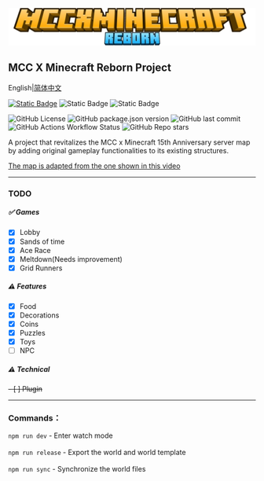 ![logo](./logo.png)

## MCC X Minecraft Reborn Project

English|[简体中文](./README_zh_CN.md)<br>

[![Static Badge](https://img.shields.io/badge/%F0%9F%90%A7QQGroup-1033951707-blue)](https://qm.qq.com/cgi-bin/qm/qr?k=vWmVkBzOa0wWf3v4qM2w6QRpUpwISav7&jump_from=webapi&authKey=RwLokS870zDhmsaAHdL24ieZFmU7rx8W/gHs0n7la246/yRiMcgPzFUhGvDFa/l1)
![Static Badge](https://img.shields.io/badge/minecraft-1.21.94-purple)
![Static Badge](https://img.shields.io/badge/API-2.1.0--beta-purple)

![GitHub License](https://img.shields.io/github/license/Howie114514/MCCxMinecraftReborn)
![GitHub package.json version](https://img.shields.io/github/package-json/v/Howie114514/MCCxMinecraftReborn)
![GitHub last commit](https://img.shields.io/github/last-commit/Howie114514/MCCxMinecraftReborn)
![GitHub Actions Workflow Status](https://img.shields.io/github/actions/workflow/status/Howie114514/MCCxMinecraftReborn/build.yml)
![GitHub Repo stars](https://img.shields.io/github/stars/Howie114514/MCCxMinecraftReborn?style=flat)

A project that revitalizes the MCC x Minecraft 15th Anniversary server map by adding original gameplay functionalities to its existing structures.

[The map is adapted from the one shown in this video](https://www.bilibili.com/video/BV1r7iwedEZe/)
<br>

---

### TODO

##### ✅ Games

- [x] Lobby
- [x] Sands of time
- [x] Ace Race
- [x] Meltdown(Needs improvement)
- [x] Grid Runners

##### ⚠️ Features

- [x] Food
- [x] Decorations
- [x] Coins
- [x] Puzzles
- [x] Toys
- [ ] NPC

##### ⚠️ Technical

~~- [ ] Plugin~~

---

### Commands：

`npm run dev` - Enter watch mode<br><br>
`npm run release` - Export the world and world template<br><br>
`npm run sync` - Synchronize the world files
